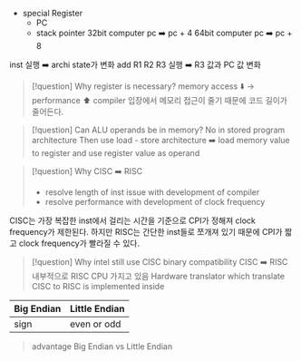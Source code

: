 - special Register
	- PC
	- stack pointer
32bit computer
pc ➡️ pc + 4
64bit computer
pc ➡️ pc + 8

inst 실행 ➡️ archi state가 변화
add R1 R2 R3 실행 ➡️ R3 값과 PC 값 변화

>[!question] Why register is necessary?
>memory access ⬇️ -> performance ⬆️
>compiler 입장에서 메모리 접근이 줄기 때문에 코드 길이가 줄어든다.

>[!question] Can ALU operands be in memory?
>No in stored program architecture
>Then use load - store architecture ➡️ load memory value to register and use register value as operand

>[!question] Why CISC ➡️ RISC
>- resolve length of inst issue with development of compiler
>- resolve performance with development of clock frequency

CISC는 가장 복잡한 inst에서 걸리는 시간을 기준으로 CPI가 정해져 clock frequency가 제한된다. 하지만 RISC는 간단한 inst들로 쪼개져 있기 때문에 CPI가 짧고 clock frequency가 빨라질 수 있다.
>[!question] Why intel still use CISC
>binary compatibility
>CISC ➡️ RISC 내부적으로 RISC CPU 가지고 있음
>Hardware translator which translate CISC to RISC is implemented inside

Big Endian | Little Endian
--- | ---
sign | even or odd
> advantage Big Endian vs Little Endian

